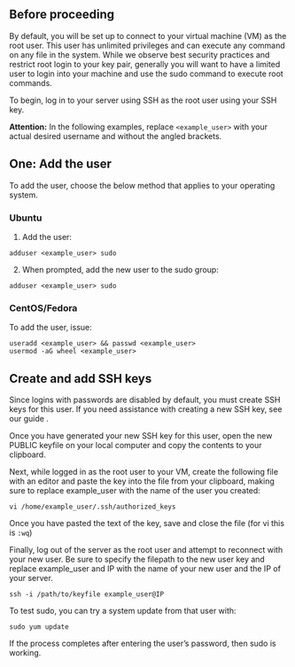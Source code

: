 ## Before proceeding
By default, you will be set up to connect to your virtual machine (VM) as the root user. This user has unlimited privileges and can execute any command on any file in the system. 
While we observe best security practices and restrict root login to your key pair, generally you will want to have a limited user to login into your machine and use the sudo command to execute root commands.

To begin, log in to your server using SSH as the root user using your SSH key. 

**Attention:** In the following examples, replace `<example_user>` with your actual desired username and without the angled brackets.
## One: Add the user
To add the user, choose the below method that applies to your operating system.
### Ubuntu
1. Add the user:
```
adduser <example_user> sudo
```
2. When prompted, add the new user to the sudo group:
```
adduser <example_user> sudo
```
### CentOS/Fedora
To add the user, issue:
```
useradd <example_user> && passwd <example_user>
usermod -aG wheel <example_user>
```
## Create and add SSH keys
Since logins with passwords are disabled by default, you must create SSH keys for this user. If you need assistance with creating a new SSH key, see our guide <here>.

Once you have generated your new SSH key for this user, open the new PUBLIC keyfile on your local computer and copy the contents to your clipboard.

Next, while logged in as the root user to your VM, create the following file with an editor and paste the key into the file from your clipboard, making sure to replace example_user with the name of the user you created: 
```
vi /home/example_user/.ssh/authorized_keys
```
Once you have pasted the text of the key, save and close the file (for vi this is `:wq`)

Finally, log out of the server as the root user and attempt to reconnect with your new user. Be sure to specify the filepath to the new user key and replace example_user and IP with the name of your new user and the IP of your server. 
```
ssh -i /path/to/keyfile example_user@IP
```
To test sudo, you can try a system update from that user with:
```
sudo yum update
```
If the process completes after entering the user’s password, then sudo is working.
